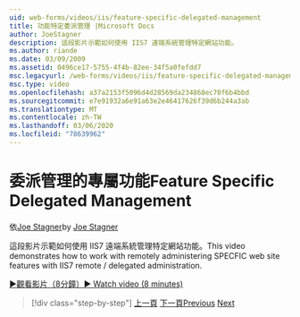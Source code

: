```yaml
---
uid: web-forms/videos/iis/feature-specific-delegated-management
title: 功能特定委派管理 |Microsoft Docs
author: JoeStagner
description: 這段影片示範如何使用 IIS7 遠端系統管理特定網站功能。
ms.author: riande
ms.date: 03/09/2009
ms.assetid: 0496ce17-5755-4f4b-82ee-34f5a0fefdd7
msc.legacyurl: /web-forms/videos/iis/feature-specific-delegated-management
msc.type: video
ms.openlocfilehash: a37a2153f5096d4d28569da234868ec70f6b4bbd
ms.sourcegitcommit: e7e91932a6e91a63e2e46417626f39d6b244a3ab
ms.translationtype: MT
ms.contentlocale: zh-TW
ms.lasthandoff: 03/06/2020
ms.locfileid: "78639962"
---
```

# <a name="feature-specific-delegated-management"></a><span data-ttu-id="9795b-103">委派管理的專屬功能</span><span class="sxs-lookup"><span data-stu-id="9795b-103">Feature Specific Delegated Management</span></span>

<span data-ttu-id="9795b-104">依[Joe Stagner](https://github.com/JoeStagner)</span><span class="sxs-lookup"><span data-stu-id="9795b-104">by [Joe Stagner](https://github.com/JoeStagner)</span></span>

<span data-ttu-id="9795b-105">這段影片示範如何使用 IIS7 遠端系統管理特定網站功能。</span><span class="sxs-lookup"><span data-stu-id="9795b-105">This video demonstrates how to work with remotely administering SPECFIC web site features with IIS7 remote / delegated administration.</span></span>

[<span data-ttu-id="9795b-106">&#9654;觀看影片（8分鐘）</span><span class="sxs-lookup"><span data-stu-id="9795b-106">&#9654; Watch video (8 minutes)</span></span>](https://channel9.msdn.com/Blogs/ASP-NET-Site-Videos/feature-specific-delegated-management)

> [!div class="step-by-step"]
> <span data-ttu-id="9795b-107">[上一頁](working-with-iis7-deligated-admin.md)
> [下一頁](troubleshooting-production-aspnet-apps.md)</span><span class="sxs-lookup"><span data-stu-id="9795b-107">[Previous](working-with-iis7-deligated-admin.md)
[Next](troubleshooting-production-aspnet-apps.md)</span></span>
